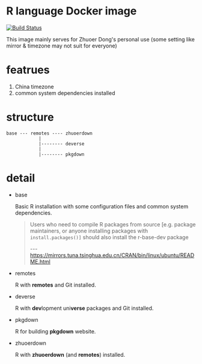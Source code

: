 # R language Docker image
[![Build Status](https://travis-ci.com/dongzhuoer/docker-rlang.svg?branch=master)](https://travis-ci.com/dongzhuoer/docker-rlang)

This image mainly serves for Zhuoer Dong's personal use (some setting like mirror & timezone may not suit for everyone)



# featrues 

1. China timezone
1. common system dependencies installed



# structure

```
base --- remotes ---- zhuoerdown
            |
            |-------- deverse 
            |
            |-------- pkgdown
```



# detail

- base 

  Basic R installation with some configuration files and common system dependencies.
  
  > Users who need to compile R packages from source [e.g. package maintainers, or anyone installing packages with `install.packages()]` should also install the r-base-dev package
  > 
  > --- https://mirrors.tuna.tsinghua.edu.cn/CRAN/bin/linux/ubuntu/README.html  

- remotes

  R with **remotes** and Git installed.

- deverse
  
  R with **dev**lopment uni**verse** packages and Git installed.

- pkgdown
  
  R for building **pkgdown** website.

- zhuoerdown
  
  R with **zhuoerdown** (and **remotes**) installed.

